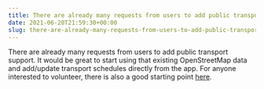 ```yaml
---
title: There are already many requests from users to add public transport support
date: 2021-06-20T21:59:30+00:00
slug: there-are-already-many-requests-from-users-to-add-public-transport-support
---
```


There are already many requests from users to add public transport support.
It would be great to start using that existing OpenStreetMap data and add/update transport schedules directly from the app.
For anyone interested to volunteer, there is also a good starting point [here](https://github.com/organicmaps/organicmaps/blob/master/docs/EXPERIMENTAL%5FPUBLIC%5FTRANSPORT%5FSUPPORT.md).
